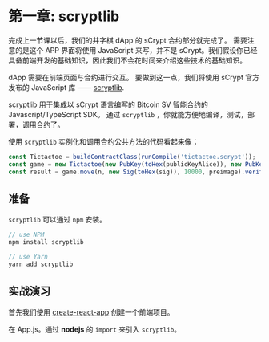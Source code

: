 # 第一章: scryptlib

完成上一节课以后，我们的井字棋 dApp 的 sCrypt 合约部分就完成了。
需要注意的是这个 APP 界面将使用 JavaScript 来写，并不是 sCrypt。我们假设你已经具备前端开发的基础知识，因此我们不会花时间来介绍这些技术的基础知识。

dApp 需要在前端页面与合约进行交互。 要做到这一点，我们将使用 sCrypt 官方发布的 JavaScript 库 —— [scryptlib](https://github.com/sCrypt-Inc/scryptlib).


scryptlib 用于集成以 sCrypt 语言编写的 Bitcoin SV 智能合约的 Javascript/TypeScript SDK。
通过 `scryptlib` ，你就能方便地编译，测试，部署，调用合约了。

使用 `scryptlib` 实例化和调用合约公共方法的代码看起来像；

```javascript
const Tictactoe = buildContractClass(runCompile('tictactoe.scrypt'));
const game = new Tictactoe(new PubKey(toHex(publicKeyAlice)), new PubKey(toHex(publicKeyBob)),true, new Byte('000000000000000000'));
const result = game.move(n, new Sig(toHex(sig)), 10000, preimage).verify(context)
```

## 准备

`scryptlib` 可以通过 `npm` 安装。

```javascript
// use NPM
npm install scryptlib

// use Yarn
yarn add scryptlib
```




## 实战演习


首先我们使用 [create-react-app](https://github.com/facebook/create-react-app) 创建一个前端项目。

在  App.js。通过 **nodejs**  的 `import` 来引入 `scryptlib`。